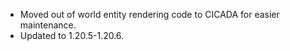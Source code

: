 - Moved out of world entity rendering code to CICADA for easier maintenance.
- Updated to 1.20.5-1.20.6.